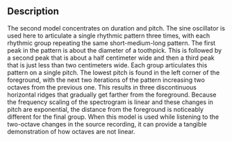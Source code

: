 ## Description

The second model concentrates on duration and pitch. The sine oscillator is used here to articulate a single rhythmic pattern three times, with each rhythmic group repeating the same short-medium-long pattern. The first peak in the pattern is about the diameter of a toothpick. This is followed by a second peak that is about a half centimeter wide and then a third peak that is just less than two centimeters wide. Each group articulates this pattern on a single pitch. The lowest pitch is found in the left corner of the foreground, with the next two iterations of the pattern increasing two octaves from the previous one. This results in three discontinuous horizontal ridges that gradually get farther from the foreground. Because the frequency scaling of the spectrogram is linear and these changes in pitch are exponential, the distance from the foreground is noticeably different for the final group. When this model is used while listening to the two-octave changes in the source recording, it can provide a tangible demonstration of how octaves are not linear. 